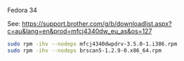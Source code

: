 Fedora 34

See: https://support.brother.com/g/b/downloadlist.aspx?c=au&lang=en&prod=mfcj4340dw_eu_as&os=127

```bash
sudo rpm -ihv --nodeps mfcj4340dwpdrv-3.5.0-1.i386.rpm
sudo rpm -ihv --nodeps brscan5-1.2.9-0.x86_64.rpm
```
